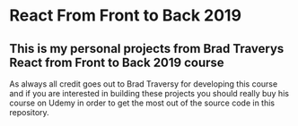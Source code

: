 # React From Front to Back 2019

## This is my personal projects from Brad Traverys React from Front to Back 2019 course

As always all credit goes out to Brad Traversy for developing this course and if you are interested in building these projects you should really buy his course on Udemy in order to get the most out of the source code in this repository.
